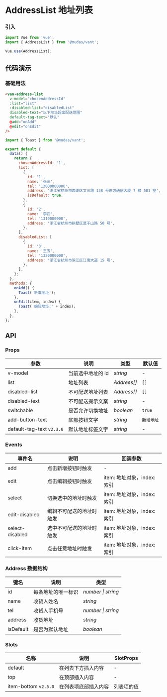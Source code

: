 # AddressList 地址列表

### 引入

```js
import Vue from 'vue';
import { AddressList } from '@mudas/vant';

Vue.use(AddressList);
```

## 代码演示

### 基础用法

```html
<van-address-list
  v-model="chosenAddressId"
  :list="list"
  :disabled-list="disabledList"
  disabled-text="以下地址超出配送范围"
  default-tag-text="默认"
  @add="onAdd"
  @edit="onEdit"
/>
```

```js
import { Toast } from '@mudas/vant';

export default {
  data() {
    return {
      chosenAddressId: '1',
      list: [
        {
          id: '1',
          name: '张三',
          tel: '13000000000',
          address: '浙江省杭州市西湖区文三路 138 号东方通信大厦 7 楼 501 室',
          isDefault: true,
        },
        {
          id: '2',
          name: '李四',
          tel: '1310000000',
          address: '浙江省杭州市拱墅区莫干山路 50 号',
        },
      ],
      disabledList: [
        {
          id: '3',
          name: '王五',
          tel: '1320000000',
          address: '浙江省杭州市滨江区江南大道 15 号',
        },
      ],
    };
  },
  methods: {
    onAdd() {
      Toast('新增地址');
    },
    onEdit(item, index) {
      Toast('编辑地址:' + index);
    },
  },
};
```

## API

### Props

| 参数                      | 说明              | 类型        | 默认值     |
| ------------------------- | ----------------- | ----------- | ---------- |
| v-model                   | 当前选中地址的 id | _string_    | -          |
| list                      | 地址列表          | _Address[]_ | `[]`       |
| disabled-list             | 不可配送地址列表  | _Address[]_ | `[]`       |
| disabled-text             | 不可配送提示文案  | _string_    | -          |
| switchable                | 是否允许切换地址  | _boolean_   | `true`     |
| add-button-text           | 底部按钮文字      | _string_    | `新增地址` |
| default-tag-text `v2.3.0` | 默认地址标签文字  | _string_    | -          |

### Events

| 事件名          | 说明                     | 回调参数                    |
| --------------- | ------------------------ | --------------------------- |
| add             | 点击新增按钮时触发       | -                           |
| edit            | 点击编辑按钮时触发       | item: 地址对象，index: 索引 |
| select          | 切换选中的地址时触发     | item: 地址对象，index: 索引 |
| edit-disabled   | 编辑不可配送的地址时触发 | item: 地址对象，index: 索引 |
| select-disabled | 选中不可配送的地址时触发 | item: 地址对象，index: 索引 |
| click-item      | 点击任意地址时触发       | item: 地址对象，index: 索引 |

### Address 数据结构

| 键名      | 说明               | 类型               |
| --------- | ------------------ | ------------------ |
| id        | 每条地址的唯一标识 | _number \| string_ |
| name      | 收货人姓名         | _string_           |
| tel       | 收货人手机号       | _number \| string_ |
| address   | 收货地址           | _string_           |
| isDefault | 是否为默认地址     | _boolean_          |

### Slots

| 名称                 | 说明                 | SlotProps  |
| -------------------- | -------------------- | ---------- |
| default              | 在列表下方插入内容   | -          |
| top                  | 在顶部插入内容       | -          |
| item-bottom `v2.5.0` | 在列表项底部插入内容 | 列表项的值 |
